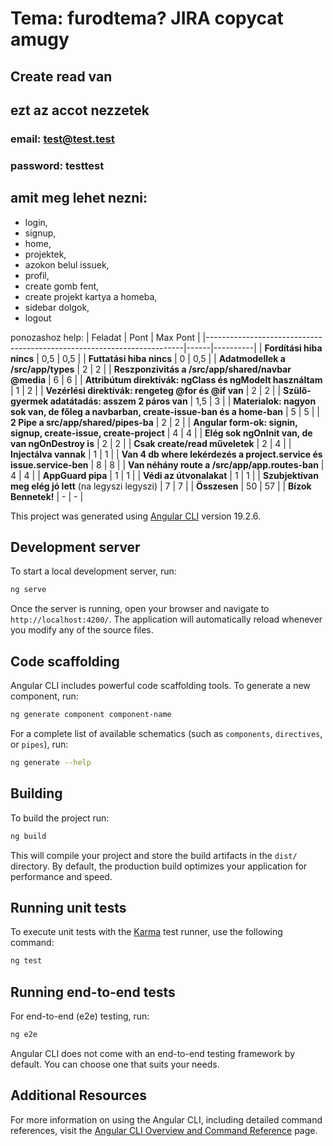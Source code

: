 # Tema: furodtema? JIRA copycat amugy
## Create read van 
## ezt az accot nezzetek
### email:    test@test.test
### password: testtest
## amit meg lehet nezni:
- login,
- signup,
- home,
- projektek,
- azokon belul issuek,
- profil,
- create gomb fent,
- create projekt kartya a homeba,
- sidebar dolgok,
- logout

ponozashoz help:
| Feladat                                                                 | Pont | Max Pont |
|------------------------------------------------------------------------|------|----------|
| **Fordítási hiba nincs**                                                 | 0,5  | 0,5      |
| **Futtatási hiba nincs**                                                 | 0    | 0,5      |
| **Adatmodellek a /src/app/types**                                        | 2    | 2        |
| **Reszponzivitás a /src/app/shared/navbar @media**                       | 6    | 6        |
| **Attribútum direktívák: ngClass és ngModelt használtam**               | 1    | 2        |
| **Vezérlési direktívák: rengeteg @for és @if van**                       | 2    | 2        |
| **Szülő-gyermek adatátadás: asszem 2 páros van**                        | 1,5  | 3        |
| **Materialok: nagyon sok van, de főleg a navbarban, create-issue-ban és a home-ban** | 5    | 5        |
| **2 Pipe a src/app/shared/pipes-ba**                                     | 2    | 2        |
| **Angular form-ok: signin, signup, create-issue, create-project**       | 4    | 4        |
| **Elég sok ngOnInit van, de van ngOnDestroy is**                         | 2    | 2        |
| **Csak create/read műveletek**                                           | 2    | 4        |
| **Injectálva vannak**                                                   | 1    | 1        |
| **Van 4 db where lekérdezés a project.service és issue.service-ben**    | 8    | 8        |
| **Van néhány route a /src/app/app.routes-ban**                           | 4    | 4        |
| **AppGuard pipa**                                                       | 1    | 1        |
| **Védi az útvonalakat**                                                 | 1    | 1        |
| **Szubjektívan meg elég jó lett**   (na legyszi legyszi)                                     | 7    | 7        |
| **Összesen**                                                            | 50   | 57       |
| **Bízok Bennetek!**                                                     | -    | -        |

This project was generated using [Angular CLI](https://github.com/angular/angular-cli) version 19.2.6.

## Development server

To start a local development server, run:

```bash
ng serve
```

Once the server is running, open your browser and navigate to `http://localhost:4200/`. The application will automatically reload whenever you modify any of the source files.

## Code scaffolding

Angular CLI includes powerful code scaffolding tools. To generate a new component, run:

```bash
ng generate component component-name
```

For a complete list of available schematics (such as `components`, `directives`, or `pipes`), run:

```bash
ng generate --help
```

## Building

To build the project run:

```bash
ng build
```

This will compile your project and store the build artifacts in the `dist/` directory. By default, the production build optimizes your application for performance and speed.

## Running unit tests

To execute unit tests with the [Karma](https://karma-runner.github.io) test runner, use the following command:

```bash
ng test
```

## Running end-to-end tests

For end-to-end (e2e) testing, run:

```bash
ng e2e
```

Angular CLI does not come with an end-to-end testing framework by default. You can choose one that suits your needs.

## Additional Resources

For more information on using the Angular CLI, including detailed command references, visit the [Angular CLI Overview and Command Reference](https://angular.dev/tools/cli) page.
